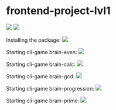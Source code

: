 # frontend-project-lvl1
<span>
<a href="https://codeclimate.com/github/spkgdru/frontend-project-lvl1/maintainability"><img src="https://api.codeclimate.com/v1/badges/3d550664e10c423bc4f6/maintainability" /></a>
</span>
<span>
<a href="https://travis-ci.org/spkgdru/frontend-project-lvl1.svg?branch=master">
<img src="https://travis-ci.org/spkgdru/frontend-project-lvl1.svg"></a>
</span>

Installing the package:
<a href="https://asciinema.org/a/UhyTtLhncMCONOGBEmHcDzOva" target="_blank"><img src="https://asciinema.org/a/UhyTtLhncMCONOGBEmHcDzOva.svg" /></a>

Starting cli-game brain-even:
<a href="https://asciinema.org/a/4VzCkIsM6pyTT8RDIWw94EvSh" target="_blank"><img src="https://asciinema.org/a/4VzCkIsM6pyTT8RDIWw94EvSh.svg" /></a>

Starting cli-game brain-calc:
<a href="https://asciinema.org/a/q04OyNvcwasC37kg91flAjXGk" target="_blank"><img src="https://asciinema.org/a/q04OyNvcwasC37kg91flAjXGk.svg" /></a>

Starting cli-game brain-gcd:
<a href="https://asciinema.org/a/0sakVb9cse0Vi6LD3zcTUXRSv" target="_blank"><img src="https://asciinema.org/a/0sakVb9cse0Vi6LD3zcTUXRSv.svg" /></a>

Starting cli-game brain-progression:
<a href="https://asciinema.org/a/EhNKkJZSYe6FswtnNXhJb1BFe" target="_blank"><img src="https://asciinema.org/a/EhNKkJZSYe6FswtnNXhJb1BFe.svg" /></a>

Starting cli-game brain-prime:
<a href="https://asciinema.org/a/17YKyZkUDvOvTn47JTGXn38Dl" target="_blank"><img src="https://asciinema.org/a/17YKyZkUDvOvTn47JTGXn38Dl.svg" /></a>



